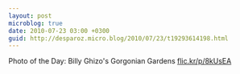 ```yaml
---
layout: post
microblog: true
date: 2010-07-23 03:00 +0300
guid: http://desparoz.micro.blog/2010/07/23/t19293614198.html
---
```

Photo of the Day: Billy Ghizo's Gorgonian Gardens [flic.kr/p/8kUsEA](http://flic.kr/p/8kUsEA)
